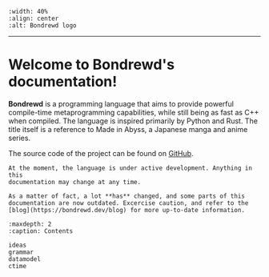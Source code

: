 ```{image} ../../media/logo.png
:width: 40%
:align: center
:alt: Bondrewd logo
```
---
Welcome to Bondrewd's documentation!
====================================

**Bondrewd** is a programming language that aims to provide powerful
compile-time metaprogramming capabilities, while still being as fast as C++
when compiled. The language is inspired primarily by Python and Rust. The title
itself is a reference to Made in Abyss, a Japanese manga and anime series.

The source code of the project can be found on
[GitHub](https://github.com/abel1502/bondrewd).

```{note}
At the moment, the language is under active development. Anything in this
documentation may change at any time.
```

```{warning}
As a matter of fact, a lot **has** changed, and some parts of this
documentation are now outdated. Excercise caution, and refer to the
[blog](https://bondrewd.dev/blog) for more up-to-date information.
```

```{toctree}
:maxdepth: 2
:caption: Contents

ideas
grammar
datamodel
ctime
```
